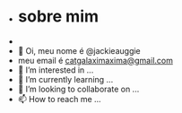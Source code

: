 - # sobre mim  
- 
- 👋 Oi, meu nome é @jackieauggie 
- meu email é catgalaximaxima@gmail.com
- 👀 I’m interested in ...
- 🌱 I’m currently learning ...
- 💞️ I’m looking to collaborate on ...
- 📫 How to reach me ...

<!---
jackieauggie/jackieauggie is a ✨ special ✨ repository because its `README.md` (this file) appears on your GitHub profile.
You can click the Preview link to take a look at your changes.
--->
